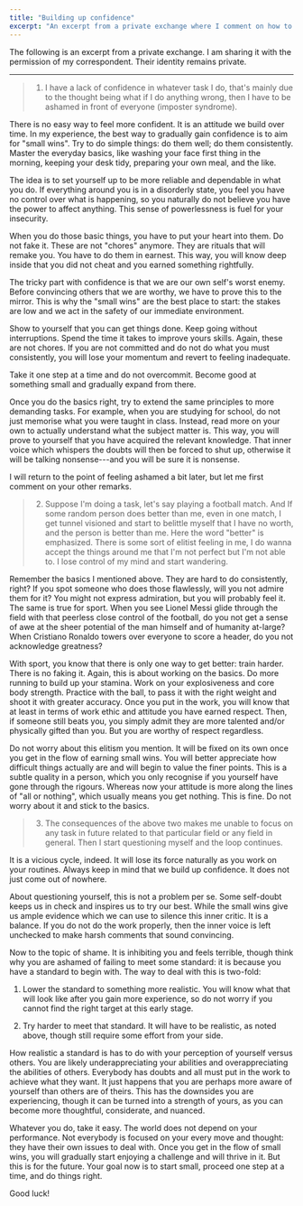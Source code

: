 ```yaml
---
title: "Building up confidence"
excerpt: "An excerpt from a private exchange where I comment on how to deal with lack of confidence."
---
```


The following is an excerpt from a private exchange. I am sharing it
with the permission of my correspondent. Their identity remains
private.

* * *

> 1. I have a lack of confidence in whatever task I do, that's mainly due to
> the thought being what if I do anything wrong, then I have to be ashamed in
> front of everyone (imposter syndrome).

There is no easy way to feel more confident. It is an attitude we
build over time. In my experience, the best way to gradually gain
confidence is to aim for "small wins". Try to do simple things: do
them well; do them consistently. Master the everyday basics, like
washing your face first thing in the morning, keeping your desk tidy,
preparing your own meal, and the like.

The idea is to set yourself up to be more reliable and dependable in
what you do. If everything around you is in a disorderly state, you feel
you have no control over what is happening, so you naturally do not
believe you have the power to affect anything. This sense of
powerlessness is fuel for your insecurity.

When you do those basic things, you have to put your heart into them. Do
not fake it. These are not "chores" anymore. They are rituals that will
remake you. You have to do them in earnest. This way, you will know deep
inside that you did not cheat and you earned something rightfully.

The tricky part with confidence is that we are our own self's worst
enemy. Before convincing others that we are worthy, we have to prove
this to the mirror. This is why the "small wins" are the best place to
start: the stakes are low and we act in the safety of our immediate
environment.

Show to yourself that you can get things done. Keep going without
interruptions. Spend the time it takes to improve yours skills. Again,
these are not chores. If you are not committed and do not do what you
must consistently, you will lose your momentum and revert to feeling
inadequate.

Take it one step at a time and do not overcommit. Become good at
something small and gradually expand from there.

Once you do the basics right, try to extend the same principles to
more demanding tasks. For example, when you are studying for school,
do not just memorise what you were taught in class. Instead, read more
on your own to actually understand what the subject matter is. This
way, you will prove to yourself that you have acquired the relevant
knowledge. That inner voice which whispers the doubts will then be
forced to shut up, otherwise it will be talking nonsense---and you
will be sure it is nonsense.

I will return to the point of feeling ashamed a bit later, but let me
first comment on your other remarks.

> 2. Suppose I'm doing a task, let's say playing a football match. And If
> some random person does better than me, even in one match, I get tunnel
> visioned and start to belittle myself that I have no worth, and the person
> is better than me. Here the word "better" is emphasized. There is some sort
> of elitist feeling in me, I do wanna accept the things around me that I'm
> not perfect but I'm not able to. I lose control of my mind and start
> wandering.

Remember the basics I mentioned above. They are hard to do
consistently, right? If you spot someone who does those flawlessly,
will you not admire them for it? You might not express admiration, but
you will probably feel it. The same is true for sport. When you see
Lionel Messi glide through the field with that peerless close control
of the football, do you not get a sense of awe at the sheer potential
of the man himself and of humanity at-large? When Cristiano Ronaldo
towers over everyone to score a header, do you not acknowledge
greatness?

With sport, you know that there is only one way to get better: train
harder. There is no faking it. Again, this is about working on the
basics. Do more running to build up your stamina. Work on your
explosiveness and core body strength. Practice with the ball, to pass it
with the right weight and shoot it with greater accuracy. Once you put
in the work, you will know that at least in terms of work ethic and
attitude you have earned respect. Then, if someone still beats you, you
simply admit they are more talented and/or physically gifted than you.
But you are worthy of respect regardless.

Do not worry about this elitism you mention. It will be fixed on its
own once you get in the flow of earning small wins. You will better
appreciate how difficult things actually are and will begin to value
the finer points. This is a subtle quality in a person, which you only
recognise if you yourself have gone through the rigours. Whereas now
your attitude is more along the lines of "all or nothing", which
usually means you get nothing. This is fine. Do not worry about it and
stick to the basics.

> 3. The consequences of the above two makes me unable to focus on any task
> in future related to that particular field or any field in general. Then I
> start questioning myself and the loop continues.

It is a vicious cycle, indeed. It will lose its force naturally as you
work on your routines. Always keep in mind that we build up confidence.
It does not just come out of nowhere.

About questioning yourself, this is not a problem per se. Some
self-doubt keeps us in check and inspires us to try our best. While
the small wins give us ample evidence which we can use to silence this
inner critic. It is a balance. If you do not do the work properly,
then the inner voice is left unchecked to make harsh comments that
sound convincing.

Now to the topic of shame. It is inhibiting you and feels terrible,
though think why you are ashamed of failing to meet some standard: it
is because you have a standard to begin with. The way to deal with
this is two-fold:

1. Lower the standard to something more realistic. You will know what
   that will look like after you gain more experience, so do not worry
   if you cannot find the right target at this early stage.

2. Try harder to meet that standard. It will have to be realistic, as
   noted above, though still require some effort from your side.

How realistic a standard is has to do with your perception of yourself
versus others. You are likely underappreciating your abilities and
overappreciating the abilities of others. Everybody has doubts and all
must put in the work to achieve what they want. It just happens that you
are perhaps more aware of yourself than others are of theirs. This has
the downsides you are experiencing, though it can be turned into a
strength of yours, as you can become more thoughtful, considerate, and
nuanced.

Whatever you do, take it easy. The world does not depend on your
performance. Not everybody is focused on your every move and thought:
they have their own issues to deal with. Once you get in the flow of
small wins, you will gradually start enjoying a challenge and will
thrive in it. But this is for the future. Your goal now is to start
small, proceed one step at a time, and do things right.

Good luck!
